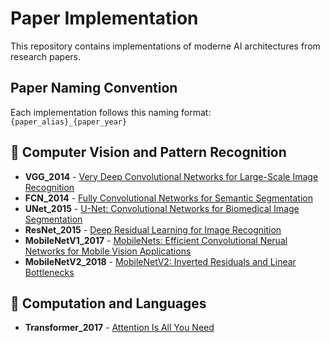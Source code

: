 # Paper Implementation

This repository contains implementations of moderne AI architectures from research papers.


## Paper Naming Convention
Each implementation follows this naming format:
`
{paper_alias}_{paper_year}
`
## 📌 Computer Vision and Pattern Recognition
- **VGG_2014** - [Very Deep Convolutional Networks for Large-Scale Image Recognition](https://arxiv.org/pdf/1409.1556)
- **FCN_2014** - [Fully Convolutional Networks for Semantic Segmentation](https://arxiv.org/pdf/1411.4038)
- **UNet_2015** - [U-Net: Convolutional Networks for Biomedical Image Segmentation](https://arxiv.org/abs/1505.04597)
- **ResNet_2015** - [Deep Residual Learning for Image Recognition](https://arxiv.org/abs/1512.03385)
- **MobileNetV1_2017** - [MobileNets: Efficient Convolutional Nerual Networks for Mobile Vision Applications](https://arxiv.org/abs/1704.04861)
- **MobileNetV2_2018** - [MobileNetV2: Inverted Residuals and Linear Bottlenecks](https://arxiv.org/abs/1801.04381)

## 📌 Computation and Languages
- **Transformer_2017** - [Attention Is All You Need](https://arxiv.org/abs/1706.03762)